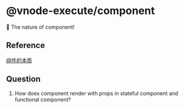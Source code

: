 # @vnode-execute/component

🚀 The nature of component!

## Reference

[组件的本质](https://github.com/HcySunYang/vue-design/blob/master/docs/zh/essence-of-comp.md)

## Question

1. How does component render with props in stateful component and functional component?